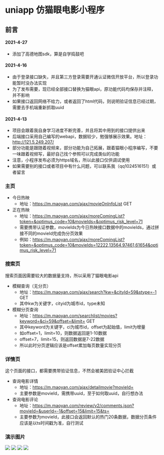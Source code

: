 # uniapp 仿猫眼电影小程序

## 前言
#### 2021-4-27
+ 添加了高德地图sdk，算是自学捣鼓吧
#### 2021-4-16
+ 由于登录接口缺失，并且第三方登录需要开通认证微信开放平台，所以登录功能暂时没办法实现
+ 为了发布需要，现已经全部接口替换为猫眼api，原功能代码均保存并注释，并不影响
+ 如果接口返回网络不给力，或者返回了html代码，则说明验证信息已经过期，需要去手机端重新抓取uuid
#### 2021-4-13
+ 项目会跟着我自身学习进度不断完善，并且将其中用到的接口提供出来
+ 后端接口采用自己编写的webapi，数据较少，勉强够展示效果。地址：http://121.5.249.207/
+ 部分功能是跟随着视频来，部分功能为自己拓展，跟着猫眼小程序编写，不要一味跟着视频写，最好自己找个参照可以完成类似的功能
+ 注意，小程序发布必须为https域名，所以此接口仅供调试使用
+ 如果需要别的接口或者项目中有什么问题，可以联系我（qq1024516151）或者留言

### 主页
+ 今日热映
  - 地址：https://m.maoyan.com/ajax/movieOnInfoList GET
+ 正在热映
  - 地址：https://m.maoyan.com/ajax/moreComingList?token=&optimus_code=10&movieIds=&optimus_risk_level=71
  - 需要携带认证参数，movieIds为今日热映接口数据中的movieIds，通过拼接不同的movieId完成伪分页效果
  - 例如：https://m.maoyan.com/ajax/moreComingList?token=&optimus_code=10&movieIds=12222,13564,97461,61654&optimus_risk_level=71
  

### 搜索页
搜索页面因需要较大的数据量支持，所以采用了猫眼电影api
+ 模糊查询（无分页）
  - 地址：https://m.maoyan.com/ajax/search?kw=&cityId=59&stype=-1 GET
  - 其中kw为关键字，cityid为城市id，type未知
+ 模糊分页查询
  - 地址：https://m.maoyan.com/searchlist/movies?keyword=&ci=59&offset=&limit= GET
  - 其中keyword为关键字，ci为城市id，offset为起始值，limit为增量
  - 如offset=1，limit=10，则数据返回是1-10数据
  - offset=7，limit=15，则返回数据是7-22数据
  - 所以此时分页逻辑应该是offset累加每页数量实现分页
### 详情页
这个页面的接口，都需要携带验证信息，不然会被美团验证中心拦截
+ 查询电影详情
  - 地址：https://m.maoyan.com/ajax/detailmovie?movieId=
  - 主要参数是movieId，需携带uuid，至于如何取uuid，自行想办法
+ 查询电影评论
  - 地址：https://m.maoyan.com/review/v2/comments.json?movieId=&userId=-1&offset=15&limit=15&ts=
  - 主要参数为movieId，此接口会返回默认的热门20条数据，数据分页条件应该是以ts时间戳为准，自行测试
### 演示图片
![](https://github.com/ZhangWY0724/uniappLearn/blob/main/%E6%BC%94%E7%A4%BA%E5%9B%BE%E7%89%87/index.png)
![](https://github.com/ZhangWY0724/uniappLearn/blob/main/%E6%BC%94%E7%A4%BA%E5%9B%BE%E7%89%87/search.png)
![](https://github.com/ZhangWY0724/uniappLearn/blob/main/%E6%BC%94%E7%A4%BA%E5%9B%BE%E7%89%87/search2.png)
![](https://github.com/ZhangWY0724/uniappLearn/blob/main/%E6%BC%94%E7%A4%BA%E5%9B%BE%E7%89%87/detail.png)
